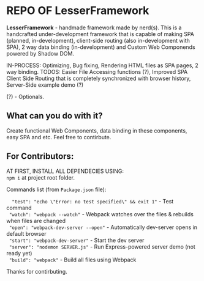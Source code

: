 # REPO OF LesserFramework

**LesserFramework** - handmade framework made by nerd(s). This is a handcrafted under-development framework that is capable of making SPA (planned, in-development), client-side routing (also in-development with SPA), 2 way data binding (in-development) and Custom Web Componends powered by Shadow DOM.

IN-PROCESS: Optimizing, Bug fixing, Rendering HTML files as SPA pages, 2 way binding.
TODOS: Easier File Accessing functions (?), Improved SPA Client Side Routing that is completely synchronized with browser history, Server-Side example demo (?)

(?) - Optionals.

## What can you do with it?
Create functional Web Components, data binding in these components, easy SPA  and etc. Feel free to contirbute. <br />

## For Contributors:
AT FIRST, INSTALL ALL DEPENDECIES USING: <br />
``npm i`` at project root folder.

Commands list (from ``Package.json`` file):

``  "test": "echo \"Error: no test specified\" && exit 1"`` - Test command <br />
``  "watch": "webpack --watch" `` - Webpack watches over the files & rebuilds when files are changed <br />
``  "open": "webpack-dev-server --open" `` - Automatically dev-server opens in default browser <br />
``  "start": "webpack-dev-server" `` - Start the dev server <br />
``  "server": "nodemon SERVER.js" `` - Run Express-powered server demo (not ready yet) <br />
``  "build": "webpack" `` - Build all files using Webpack <br />

Thanks for contirbuting.
